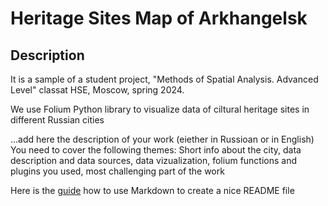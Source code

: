 # Heritage Sites Map of Arkhangelsk

## Description

It is a sample of a student project, "Methods of Spatial Analysis. Advanced Level" classat HSE, Moscow, spring 2024.

We use Folium Python library to visualize data of ciltural heritage sites in different Russian cities

...add here the description of your work (eiether in Russioan or in English)
You need to cover the following themes: Short info about the city, data description and data sources, data vizualization, folium functions and plugins you used, most challenging part of the work

Here is the [guide](https://www.markdownguide.org/basic-syntax/) how to use Markdown to create a nice README file
